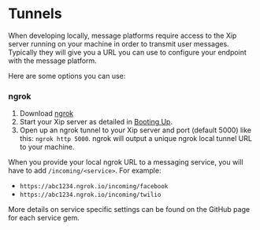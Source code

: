 # Tunnels

When developing locally, message platforms require access to the Xip server running on your machine in order to transmit user messages. Typically they will give you a URL you can use to configure your endpoint with the message platform.

Here are some options you can use:

### ngrok

1. Download [ngrok](https://ngrok.com/download)
2. Start your Xip server as detailed in [Booting Up](booting-up.md#boot-your-bot).
3. Open up an ngrok tunnel to your Xip server and port \(default 5000\) like this: `ngrok http 5000`. ngrok will output a unique ngrok local tunnel URL to your machine.

When you provide your local ngrok URL to a messaging service, you will have to add `/incoming/<service>`. For example:

* `https://abc1234.ngrok.io/incoming/facebook`
* `https://abc1234.ngrok.io/incoming/twilio`

More details on service specific settings can be found on the GitHub page for each service gem.

